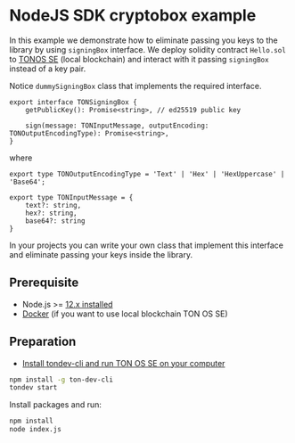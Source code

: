 # NodeJS SDK cryptobox example

In this example we demonstrate how to eliminate passing you keys to the library
by using `signingBox` interface.
We deploy solidity contract `Hello.sol` to [TONOS SE](https://docs.ton.dev/86757ecb2/p/2771b0-overview) (local blockchain) 
and interact with it passing `signingBox` instead of a key pair.

Notice `dummySigningBox` class that implements the required interface.
```
export interface TONSigningBox {
    getPublicKey(): Promise<string>, // ed25519 public key

    sign(message: TONInputMessage, outputEncoding: TONOutputEncodingType): Promise<string>,
}
```
where 
```
export type TONOutputEncodingType = 'Text' | 'Hex' | 'HexUppercase' | 'Base64';

export type TONInputMessage = {
    text?: string,
    hex?: string,
    base64?: string
}

```

In your projects you can write your own class that implement this interface
and eliminate passing your keys inside the library. 

## Prerequisite

* Node.js >= [12.x installed](https://nodejs.org)
* [Docker](https://docs.docker.com/desktop/#download-and-install) (if you want to use local blockchain TON OS SE)


## Preparation

* [Install tondev-cli and run TON OS SE  on your computer](https://docs.ton.dev/86757ecb2/p/206d7d-introduction) 

```sh
npm install -g ton-dev-cli 
tondev start
```

Install packages and run:

```sh
npm install
node index.js
```
